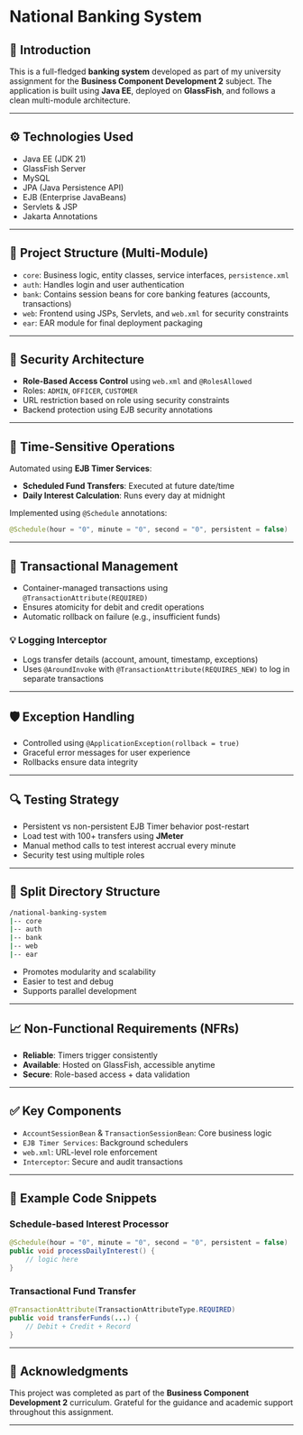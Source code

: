 # National Banking System

## 📌 Introduction

This is a full-fledged **banking system** developed as part of my university assignment for the **Business Component Development 2** subject. The application is built using **Java EE**, deployed on **GlassFish**, and follows a clean multi-module architecture.

---

## ⚙️ Technologies Used

* Java EE (JDK 21)
* GlassFish Server
* MySQL
* JPA (Java Persistence API)
* EJB (Enterprise JavaBeans)
* Servlets & JSP
* Jakarta Annotations

---

## 🧱 Project Structure (Multi-Module)

* `core`: Business logic, entity classes, service interfaces, `persistence.xml`
* `auth`: Handles login and user authentication
* `bank`: Contains session beans for core banking features (accounts, transactions)
* `web`: Frontend using JSPs, Servlets, and `web.xml` for security constraints
* `ear`: EAR module for final deployment packaging

---

## 🔐 Security Architecture

* **Role-Based Access Control** using `web.xml` and `@RolesAllowed`
* Roles: `ADMIN`, `OFFICER`, `CUSTOMER`
* URL restriction based on role using security constraints
* Backend protection using EJB security annotations

---

## 🔄 Time-Sensitive Operations

Automated using **EJB Timer Services**:

* **Scheduled Fund Transfers**: Executed at future date/time
* **Daily Interest Calculation**: Runs every day at midnight

Implemented using `@Schedule` annotations:

```java
@Schedule(hour = "0", minute = "0", second = "0", persistent = false)
```

---

## 📑 Transactional Management

* Container-managed transactions using `@TransactionAttribute(REQUIRED)`
* Ensures atomicity for debit and credit operations
* Automatic rollback on failure (e.g., insufficient funds)

### 💡 Logging Interceptor

* Logs transfer details (account, amount, timestamp, exceptions)
* Uses `@AroundInvoke` with `@TransactionAttribute(REQUIRES_NEW)` to log in separate transactions

---

## 🛡 Exception Handling

* Controlled using `@ApplicationException(rollback = true)`
* Graceful error messages for user experience
* Rollbacks ensure data integrity

---

## 🔍 Testing Strategy

* Persistent vs non-persistent EJB Timer behavior post-restart
* Load test with 100+ transfers using **JMeter**
* Manual method calls to test interest accrual every minute
* Security test using multiple roles

---

## 📁 Split Directory Structure

```bash
/national-banking-system
|-- core
|-- auth
|-- bank
|-- web
|-- ear
```

* Promotes modularity and scalability
* Easier to test and debug
* Supports parallel development

---

## 📈 Non-Functional Requirements (NFRs)

* **Reliable**: Timers trigger consistently
* **Available**: Hosted on GlassFish, accessible anytime
* **Secure**: Role-based access + data validation

---

## ✅ Key Components

* `AccountSessionBean` & `TransactionSessionBean`: Core business logic
* `EJB Timer Services`: Background schedulers
* `web.xml`: URL-level role enforcement
* `Interceptor`: Secure and audit transactions

---

## 🧪 Example Code Snippets

### Schedule-based Interest Processor

```java
@Schedule(hour = "0", minute = "0", second = "0", persistent = false)
public void processDailyInterest() {
    // logic here
}
```

### Transactional Fund Transfer

```java
@TransactionAttribute(TransactionAttributeType.REQUIRED)
public void transferFunds(...) {
    // Debit + Credit + Record
}
```

---

## 🙌 Acknowledgments

This project was completed as part of the **Business Component Development 2** curriculum. Grateful for the guidance and academic support throughout this assignment.

---

